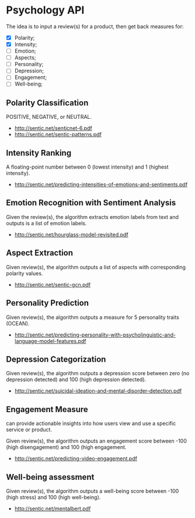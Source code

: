 # Psychology API

The idea is to input a review(s) for a product, then get back measures for:

- [x] Polarity;
- [x] Intensity;
- [ ] Emotion;
- [ ] Aspects;
- [ ] Personality;
- [ ] Depression;
- [ ] Engagement;
- [ ] Well-being;

## Polarity Classification

 POSITIVE, NEGATIVE, or NEUTRAL.

- http://sentic.net/senticnet-6.pdf
- http://sentic.net/sentic-patterns.pdf

## Intensity Ranking

A floating-point number between 0 (lowest intensity) and 1 (highest intensity).

- http://sentic.net/predicting-intensities-of-emotions-and-sentiments.pdf

## Emotion Recognition with Sentiment Analysis

Given the review(s), the algorithm extracts emotion labels from text and outputs is a list of emotion labels.

- http://sentic.net/hourglass-model-revisited.pdf

## Aspect Extraction

Given review(s), the algorithm outputs a list of aspects with corresponding polarity values.

- http://sentic.net/sentic-gcn.pdf

## Personality Prediction

Given review(s), the algorithm outputs a measure for 5 personality traits (OCEAN).

- http://sentic.net/predicting-personality-with-psycholinguistic-and-language-model-features.pdf

## Depression Categorization

Given review(s), the algorithm outputs a depression score between zero (no depression detected) and 100 (high depression detected).

- http://sentic.net/suicidal-ideation-and-mental-disorder-detection.pdf

## Engagement Measure

can provide actionable insights into how users view and use a specific service or product.

Given review(s), the algorithm outputs an engagement score between -100 (high disengagement) and 100 (high engagement.

- http://sentic.net/predicting-video-engagement.pdf

## Well-being assessment

Given review(s), the algorithm  outputs a well-being score between -100 (high stress) and 100 (high well-being).

- http://sentic.net/mentalbert.pdf
